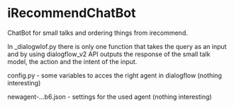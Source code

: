 # iRecommendChatBot
ChatBot for small talks and ordering things from irecommend.

In _dialogwlof.py there is only one function that takes the query as an input and by using dialogflow_v2 API outputs the response of the small talk model, 
the action and the intent of the input. 

config.py - some variables to acces the right agent in dialogflow (nothing interesting) 

newagent-...b6.json - settings for the used agent (nothing interesting) 

